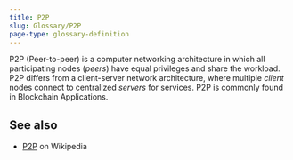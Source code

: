 ```yaml
---
title: P2P
slug: Glossary/P2P
page-type: glossary-definition
---
```




P2P (Peer-to-peer) is a computer networking architecture in which all participating nodes (_peers_) have equal privileges and share the workload. P2P differs from a client-server network architecture, where multiple _client_ nodes connect to centralized _servers_ for services. P2P is commonly found in Blockchain Applications.

## See also

- [P2P](https://en.wikipedia.org/wiki/Peer-to-peer) on Wikipedia

